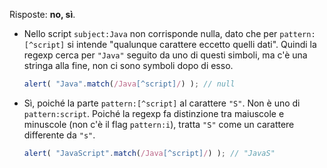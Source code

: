 Risposte: **no, sì**.

- Nello script `subject:Java` non corrisponde nulla, dato che per `pattern:[^script]` si intende "qualunque carattere eccetto quelli dati". Quindi la regexp cerca per `"Java"` seguito da uno di questi simboli, ma c'è una stringa alla fine, non ci sono symboli dopo di esso.

    ```js run
    alert( "Java".match(/Java[^script]/) ); // null
    ```
- Sì, poiché la parte `pattern:[^script]` al carattere `"S"`. Non è uno di `pattern:script`. Poiché la regexp fa distinzione tra maiuscole e minuscole (non c'è il flag `pattern:i`), tratta `"S"` come un carattere differente da `"s"`.

    ```js run
    alert( "JavaScript".match(/Java[^script]/) ); // "JavaS"
    ```
